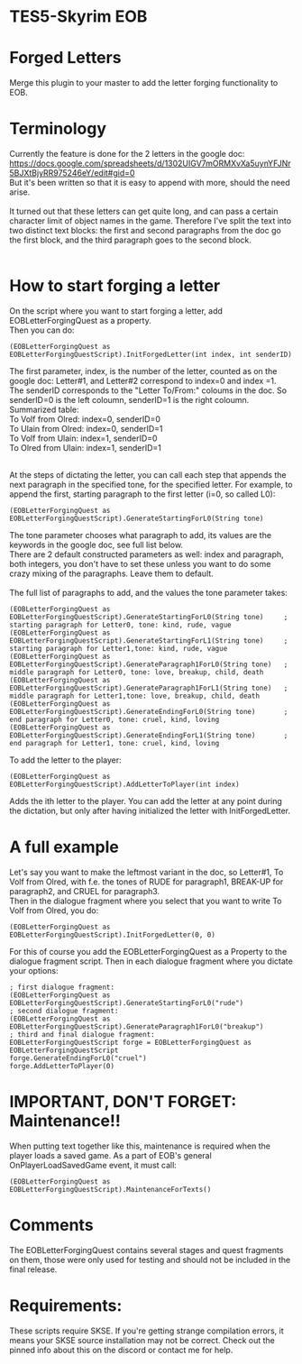 # TES5-Skyrim EOB
# Forged Letters

Merge this plugin to your master to add the letter forging functionality to EOB.<br/>
# Terminology

Currently the feature is done for the 2 letters in the google doc: https://docs.google.com/spreadsheets/d/1302UIGV7mORMXvXa5uynYFJNr5BJXtBjyRR975246eY/edit#gid=0<br/>
But it's been written so that it is easy to append with more, should the need arise.<br/>
<br/>
It turned out that these letters can get quite long, and can pass a certain character limit of object names in the game. Therefore I've split the text into two distinct text blocks: the first and second paragraphs from the doc go the first block, and the third paragraph goes to the second block.<br/>
<br/>


# How to start forging a letter
On the script where you want to start forging a letter, add EOBLetterForgingQuest as a property.<br/>
Then you can do:<br/>
```
(EOBLetterForgingQuest as EOBLetterForgingQuestScript).InitForgedLetter(int index, int senderID)
```
The first parameter, index, is the number of the letter, counted as on the google doc: Letter#1, and Letter#2 correspond to index=0 and index =1. <br/>
The senderID corresponds to the "Letter To/From:" coloums in the doc. So senderID=0 is the left coloumn, senderID=1 is the right coloumn. Summarized table:<br/>
To Volf from Olred: index=0, senderID=0<br/>
To Ulain from Olred: index=0, senderID=1<br/>
To Volf from Ulain: index=1, senderID=0<br/>
To Olred from Ulain: index=1, senderID=1<br/>
<br/>

At the steps of dictating the letter, you can call each step that appends the next paragraph in the specified tone, for the specified letter. For example, to append the first, starting paragraph to the first letter (i=0, so called L0):
```
(EOBLetterForgingQuest as EOBLetterForgingQuestScript).GenerateStartingForL0(String tone)
```
The tone parameter chooses what paragraph to add, its values are the keywords in the google doc, see full list below.<br/>
There are 2 default constructed parameters as well: index and paragraph, both integers, you don't have to set these unless you want to do some crazy mixing of the paragraphs. Leave them to default.<br/>
<br/>
The full list of paragraphs to add, and the values the tone parameter takes:
```
(EOBLetterForgingQuest as EOBLetterForgingQuestScript).GenerateStartingForL0(String tone)     ; starting paragraph for Letter0, tone: kind, rude, vague 
(EOBLetterForgingQuest as EOBLetterForgingQuestScript).GenerateStartingForL1(String tone)     ; starting paragraph for Letter1,tone: kind, rude, vague 
(EOBLetterForgingQuest as EOBLetterForgingQuestScript).GenerateParagraph1ForL0(String tone)   ; middle paragraph for Letter0, tone: love, breakup, child, death
(EOBLetterForgingQuest as EOBLetterForgingQuestScript).GenerateParagraph1ForL1(String tone)   ; middle paragraph for Letter1,tone: love, breakup, child, death
(EOBLetterForgingQuest as EOBLetterForgingQuestScript).GenerateEndingForL0(String tone)       ; end paragraph for Letter0, tone: cruel, kind, loving
(EOBLetterForgingQuest as EOBLetterForgingQuestScript).GenerateEndingForL1(String tone)       ; end paragraph for Letter1, tone: cruel, kind, loving
```

To add the letter to the player:
```
(EOBLetterForgingQuest as EOBLetterForgingQuestScript).AddLetterToPlayer(int index)
```
Adds the ith letter to the player. You can add the letter at any point during the dictation, but only after having initialized the letter with InitForgedLetter.


# A full example
Let's say you want to make the leftmost variant in the doc, so Letter#1, To Volf from Olred, with f.e. the tones of RUDE for paragraph1, BREAK-UP for paragraph2, and CRUEL for paragraph3.<br/>
Then in the dialogue fragment where you select that you want to write To Volf from Olred, you do:
```
(EOBLetterForgingQuest as EOBLetterForgingQuestScript).InitForgedLetter(0, 0)
```
For this of course you add the EOBLetterForgingQuest as a Property to the dialogue fragment script. Then in each dialogue fragment where you dictate your options:
```
; first dialogue fragment:
(EOBLetterForgingQuest as EOBLetterForgingQuestScript).GenerateStartingForL0("rude")
; second dialogue fragment:   
(EOBLetterForgingQuest as EOBLetterForgingQuestScript).GenerateParagraph1ForL0("breakup") 
; third and final dialogue fragment:
EOBLetterForgingQuestScript forge = EOBLetterForgingQuest as EOBLetterForgingQuestScript
forge.GenerateEndingForL0("cruel")  
forge.AddLetterToPlayer(0)   
```



# IMPORTANT, DON'T FORGET: Maintenance!!
When putting text together like this, maintenance is required when the player loads a saved game. As a part of EOB's general OnPlayerLoadSavedGame event, it must call:
```
(EOBLetterForgingQuest as EOBLetterForgingQuestScript).MaintenanceForTexts()
```

# Comments
The EOBLetterForgingQuest contains several stages and quest fragments on them, those were only used for testing and should not be included in the final release.

# Requirements:
These scripts require SKSE. If you're getting strange compilation errors, it means your SKSE source installation may not be correct. Check out the pinned info about this on the discord or contact me for help.
  
